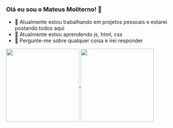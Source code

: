   ### Olá eu sou o Mateus Moliterno! 👋

- 🔭 Atualmente estou trabalhando em projetos pessoais e estarei postando todos aqui
- 🌱 Atualmente estou aprendendo js, html, css
- 💬 Pergunte-me sobre qualquer coisa e irei responder
  
<a href="https://github.com/MateusMoliterno/github-readme-stats">
  <img height=200 align="center" src="https://github-readme-stats.vercel.app/api?username=MateusMoliterno" />
</a>
<a href="https://github.com/MateusMoliterno/convoychat">
  <img height=200 align="center" src="https://github-readme-stats.vercel.app/api/top-langs?username=MateusMoliterno&layout=compact&langs_count=8&card_width=320" />
</a>
